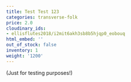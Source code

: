 ```yaml
---
title: Test Test 123
categories: transverse-folk
price: 2.0
cloudinary_ids:
- ellisflutes2018/i2mit6akh3sb8b5hjqp0_eobouq
html_embed: ''
out_of_stock: false
inventory: 1
weight: '1200'
---
```


(Just for testing purposes!)